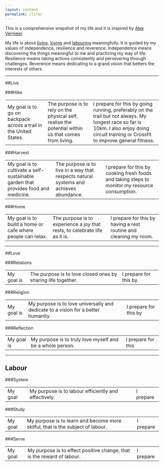 ```yaml
---
layout: content
permalink: /life/
---
```


This is a comprehensive snapshot of my life and it is inspired by [Alex Vermeer](https://alexvermeer.com/life-hacking/).

My life is about <a href="#live">living</a>, <a href="#love">loving</a> and <a href="#labour">labouring</a> meaningfully. It is guided by my values of independence, resilience and reverence. Independence means discovering the things meaningful to me and practicing my way of life. Resilience means taking actions consistently and persevering through challenges. Reverence means dedicating to a grand vision that betters the interests of others.

----

##<a id="live" class="no-hov">Live</a>

###Hike

<table style="width:100%">
  <tr>
    <td class="c1">My goal is to go on backpack across a trail in the United States.</td>
    <td class="c1">The purpose is to rely on the physical self, realise the potential within us that comes from living.</td>
    <td class="c2">I prepare for this by going running, preferably on the trail but not always. My longest race so far is 10km. I also enjoy doing circuit training or Crossfit to improve general fitness.</td>
  </tr>
</table>

###Harvest

<table style="width:100%">
  <tr>
    <td class="c1">My goal is to cultivate a self-sustainable garden that provides food and medicine.</td>
    <td class="c1">The purpose is to live in a way that respects natural systems and achieves abundance.</td>
    <td class="c2">I prepare for this by cooking fresh foods and taking steps to monitor my resource consumption.</td>
  </tr>
</table>

###Home

<table style="width:100%">
  <tr>
    <td class="c1">My goal is to build a home or cafe where people can relax.</td>
    <td class="c1">The purpose is to experience a joy that rests, to celebrate life as it is.</td>
    <td class="c2">I prepare for this by having a rest routine and cleaning my room.</td>
  </tr>
</table>

----

##<a id="love" class="no-hov">Love</a>

###Relations

<table style="width:100%">
  <tr>
    <td class="c1">My goal is</td>
    <td class="c1">The purpose is to love closed ones by sharing life together.</td>
    <td class="c2">I prepare for this by.</td>
  </tr>
</table>

###Religion

<table style="width:100%">
  <tr>
    <td class="c1">My goal is</td>
    <td class="c1">My purpose is to love universally and dedicate to a vision for a better humanity.</td>
    <td class="c2">I prepare for this by</td>
  </tr>
</table>

###Reflection

<table style="width:100%">
  <tr>
    <td class="c1">My goal is</td>
    <td class="c1">My purpose is to truly love myself and be a whole person.</td>
    <td class="c2">I prepare for this</td>
  </tr>
</table>

----

## <a id="labour" class="no-hov">Labour</a>

###System

<table style="width:100%">
  <tr>
    <td class="c1">My goal</td>
    <td class="c1">My purpose is to labour efficiently and effectively.</td>
    <td class="c2">I prepare</td>
  </tr>
</table>

###Study

<table style="width:100%">
  <tr>
    <td class="c1">My goal</td>
    <td class="c1">My purpose is to learn and become more skilful, that is the subject of labour.</td>
    <td class="c2">I prepare</td>
  </tr>
</table>

###Serve

<table style="width:100%">
  <tr>
    <td class="c1">My goal</td>
    <td class="c1">My purpose is to effect positive change, that is the reward of labour.</td>
    <td class="c2">I prepare</td>
  </tr>
</table>
